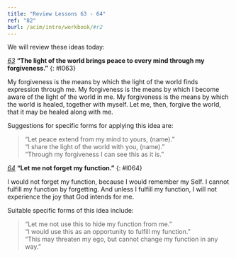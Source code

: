 ```yaml
---
title: "Review Lessons 63 - 64"
ref: "82"
burl: /acim/intro/workbook/#r2
---
```


We will review these ideas today:

[*63*](/workbook/l063/?r=1) **“The light of the world brings peace to every mind through my forgiveness.”**
{: #l063}

My forgiveness is the means by which the light of the world finds
expression through me. My forgiveness is the means by which I become
aware of the light of the world in me. My forgiveness is the means by
which the world is healed, together with myself. Let me, then, forgive
the world, that it may be healed along with me.

Suggestions for specific forms for applying this idea are:

> “Let peace extend from my mind to yours, (name).”<br/>
> “I share the light of the world with you, (name).”<br/>
> “Through my forgiveness I can see this as it is.”

[*64*](/workbook/l064/?r=1) **“Let me not forget my function.”**
{: #l064}

I would not forget my function, because I would remember my Self. I
cannot fulfill my function by forgetting. And unless I fulfill my
function, I will not experience the joy that God intends for me.

Suitable specific forms of this idea include:

> “Let me not use this to hide my function from me.”<br/>
> “I would use this as an opportunity to fulfill my function.”<br/>
> “This may threaten my ego, but cannot change my function in any way.”

